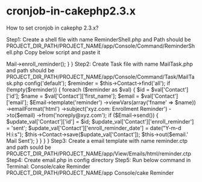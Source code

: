 cronjob-in-cakephp2.3.x
=======================

How to set cronjob in cakephp 2.3.x?

Step1:
Create a shell file with name ReminderShell.php and Path should be PROJECT_DIR_PATH/PROJECT_NAME/app/Console/Command/ReminderShell.php
Copy below script and paste it
<?php

class ReminderShell extends Shell {
       var $tasks = array('Mail'); 
	function main() {
	    $this->Mail->enroll_reminder();
   }
}


Step2:
Create Task file with name MailTask.php and path should be PROJECT_DIR_PATH/PROJECT_NAME/app/Console/Command/Task/MailTask.php 

<?php

App::uses('CakeEmail', 'Network/Email');

class MailTask extends Shell {

    var $uses = array('Contact');

    public function enroll_reminder() {
		$Email = new CakeEmail();
		$Email->config('default');
		$reminder = $this->Contact->find('all');
		if (!empty($reminder)) {
			foreach ($reminder as $val) {
			$id = $val['Contact']['id'];
			$name = $val['Contact']['first_name'];
			$email = $val['Contact']['email'];
			$Email->template('reminder')
				->viewVars(array('fname' => $name))
				->emailFormat('html')
				->subject('xyz.com: Enrollment Reminder')
				->to($email)
				->from('noreply@xyz.com');
			if ($Email->send()) {
				$update_val['Contact']['id'] = $id;
				$update_val['Contact']['enroll_reminder'] = 'sent';
				$update_val['Contact']['enroll_reminder_date'] = date("Y-m-d H:i:s");
				$this->Contact->save($update_val['Contact']);
				$this->out($email.' Mail Sent');
			}
			}
		}
    }

Step3: 
Create a email template with name reminder.ctp and path sould be PROJECT_DIR_PATH/PROJECT_NAME/app/View/Emails/html/reminder.ctp

Step4: 
Create email.php in config directory
 
Step5: 
Run below command in Terminal: Console/cake Reminder 

	PROJECT_DIR_PATH/PROJECT_NAME/app Console/cake Reminder 
	
